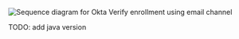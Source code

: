 <div class="common-image-format">

![Sequence diagram for Okta Verify enrollment using email channel](/img/authenticators/dotnet-authenticators-okta-verify-enrol-with-email.png "All steps in the Okta Verify enrollment flow using a email auhtneticator")

TODO: add java version

</div>
